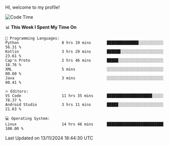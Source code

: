 HI, welcome to my profile!
<!--START_SECTION:waka-->
![Code Time](http://img.shields.io/badge/Code%20Time-1%2C949%20hrs%2013%20mins-blue)

📊 **This Week I Spent My Time On** 

```text
💬 Programming Languages: 
Python                   8 hrs 19 mins       ██████████████░░░░░░░░░░░   56.31 % 
Kotlin                   3 hrs 29 mins       ██████░░░░░░░░░░░░░░░░░░░   23.61 % 
Cap'n Proto              2 hrs 46 mins       █████░░░░░░░░░░░░░░░░░░░░   18.76 % 
XML                      5 mins              ░░░░░░░░░░░░░░░░░░░░░░░░░   00.60 % 
Java                     3 mins              ░░░░░░░░░░░░░░░░░░░░░░░░░   00.41 % 

🔥 Editors: 
VS Code                  11 hrs 35 mins      ████████████████████░░░░░   78.37 % 
Android Studio           3 hrs 11 mins       █████░░░░░░░░░░░░░░░░░░░░   21.63 % 

💻 Operating System: 
Linux                    14 hrs 46 mins      █████████████████████████   100.00 % 
```


 Last Updated on 13/11/2024 18:44:30 UTC
<!--END_SECTION:waka-->
